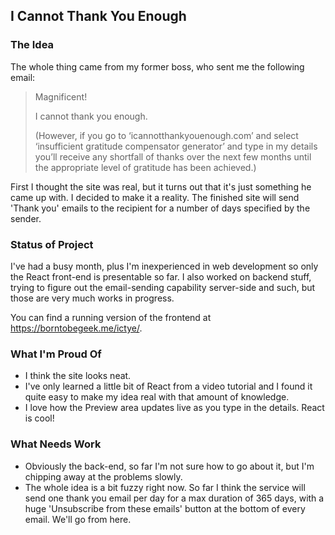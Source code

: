 ## I Cannot Thank You Enough



### The Idea
The whole thing came from my former boss, who sent me the following email:
> Magnificent!
>
>I cannot thank you enough.
>
>(However, if you go to ‘icannotthankyouenough.com’ and select ‘insufficient gratitude compensator generator’ and type in my details you’ll receive any shortfall of thanks over the next few months until the appropriate level of gratitude has been achieved.)

First I thought the site was real, but it turns out that it's just something he came up with. I decided to make it a reality. The finished site will send 'Thank you' emails to the recipient for a number of days specified by the sender.


### Status of Project
I've had a busy month, plus I'm inexperienced in web development so only the React front-end is presentable so far. I also worked on backend stuff, trying to figure out the email-sending capability server-side and such, but those are very much works in progress.

You can find a running version of the frontend at https://borntobegeek.me/ictye/.

### What I'm Proud Of
- I think the site looks neat.
- I've only learned a little bit of React from a video tutorial and I found it quite easy to make my idea real with that amount of knowledge.
- I love how the Preview area updates live as you type in the details. React is cool!
  
### What Needs Work
- Obviously the back-end, so far I'm not sure how to go about it, but I'm chipping away at the problems slowly.
- The whole idea is a bit fuzzy right now. So far I think the service will send one thank you email per day for a max duration of 365 days, with a huge 'Unsubscribe from these emails' button at the bottom of every email. We'll go from here.